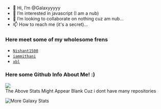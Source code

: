 - 👋 Hi, I’m @Galaxyyyyy
- 👀 I’m interested in javascript (I am a nub)
- 💞️ I’m looking to collaborate on nothing cuz am nub...
- 📫 How to reach me (it's a secret)...

### Here meet some of my wholesome frens
- [`Nishant1500`](https://github.com/Nishant1500)
- [`iammithani`](https://github.com/MuhammadUsmanMithani)
- [`xbl`](https://github.com/xbl4z3rr)

### Here some Github Info About Me! :)
<img src="https://github-readme-stats.vercel.app/api/top-langs/?username=Galaxyyyyy&langs_count=8&layout=compact" atl="My Most Used Languages">
<br>The Above Stats Might Appear Blank Cuz i dont have many repositories
<p><img align="center" src="https://github-readme-streak-stats.herokuapp.com/?user=Galaxyyyyy&" alt="More Galaxy Stats" /></p>

<!---
Galaxyyyyy/Galaxyyyyy is a ✨ special ✨ repository because its `README.md` (this file) appears on your GitHub profile.
You can click the Preview link to take a look at your changes.
--->

